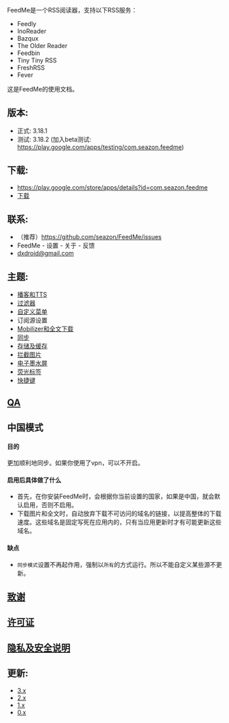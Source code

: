 FeedMe是一个RSS阅读器，支持以下RSS服务：
- Feedly
- InoReader
- Bazqux
- The Older Reader
- Feedbin
- Tiny Tiny RSS
- FreshRSS
- Fever

这是FeedMe的使用文档。

## 版本:
- 正式: 3.18.1
- 测试: 3.18.2 (加入beta测试: https://play.google.com/apps/testing/com.seazon.feedme)

## 下载:
- https://play.google.com/store/apps/details?id=com.seazon.feedme
- <a href="https://github.com/seazon/FeedMe/releases">下载</a>

## 联系:
- （推荐）https://github.com/seazon/FeedMe/issues
- FeedMe - 设置 - 关于 - 反馈
- dxdroid@gmail.com

## 主题:

- <a href="https://github.com/seazon/FeedMe/blob/master/doc/zh/podcast_tts.md">播客和TTS</a>
- <a href="https://github.com/seazon/FeedMe/blob/master/doc/zh/filter.md">过滤器</a>
- <a href="https://github.com/seazon/FeedMe/blob/master/doc/zh/customize_menus.md">自定义菜单</a>
- 订阅源设置
- <a href="https://github.com/seazon/FeedMe/blob/master/doc/zh/mobilizer.md">Mobilizer和全文下载</a>
- <a href="https://github.com/seazon/FeedMe/blob/master/doc/zh/sync.md">同步</a>
- <a href="https://github.com/seazon/FeedMe/blob/master/doc/zh/storage_and_cache.md">存储及缓存</a>
- <a href="https://github.com/seazon/FeedMe/blob/master/doc/zh/block_image.md">拦截图片</a>
- <a href="https://github.com/seazon/FeedMe/blob/master/doc/zh/eink.md">电子墨水屏</a>
- <a href="https://github.com/seazon/FeedMe/blob/master/doc/zh/highlighter.md">荧光标签</a>
- <a href="https://github.com/seazon/FeedMe/blob/master/doc/zh/shortcut_key.md">快捷键</a>

## <a href="https://github.com/seazon/FeedMe/blob/master/doc/en/qa.md">QA</a>

## 中国模式
#### 目的
更加顺利地同步。如果你使用了vpn，可以不开启。
#### 启用后具体做了什么
- 首先，在你安装FeedMe时，会根据你当前设置的国家，如果是中国，就会默认启用，否则不启用。
- 下载图片和全文时，自动放弃下载不可访问的域名的链接，以提高整体的下载速度。这些域名是固定写死在应用内的，只有当应用更新时才有可能更新这些域名。
#### 缺点
- `同步模式`设置不再起作用，强制以`所有`的方式运行。所以不能自定义某些源不更新。

## <a href="https://github.com/seazon/FeedMe/blob/master/doc/en/credits.md">致谢</a>

## <a href="https://github.com/seazon/FeedMe/blob/master/doc/en/licenses.md">许可证</a>

## <a href="https://github.com/seazon/FeedMe/blob/master/privacy_and_security.md">隐私及安全说明</a>

## 更新:

- <a href="https://github.com/seazon/FeedMe/blob/master/doc/zh/patches.md">3.x</a>
- <a href="https://github.com/seazon/FeedMe/blob/master/doc/en/patches_2.x.md">2.x</a>
- <a href="https://github.com/seazon/FeedMe/blob/master/doc/en/patches_1.x.md">1.x</a>
- <a href="https://github.com/seazon/FeedMe/blob/master/doc/en/patches_0.x.md">0.x</a>
